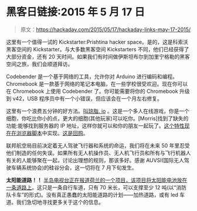 # 黑客日链接:2015 年 5 月 17 日

> 原文：<https://hackaday.com/2015/05/17/hackaday-links-may-17-2015/>

这里有一个值得一试的 Kickstarter:Prishtina hacker space。是的，这是科索沃黑客空间的 Kickstarter。与大多数黑客空间 Kickstarters 不同，他们已经获得了大部分资金，还有 20 天时间。如果我们有时间做伊斯坦布尔到加里宁格勒的黑客空间之旅，我们会顺道拜访。

Codebender 是一个基于网络的工具，允许你对 Arduino 进行编码和编程。Chromebook 是一款基于网络的笔记本电脑，在一些学校很受欢迎。现在你可以在 Chromebook 上使用 Codebender 了。你可能需要将你的 Chromebook 升级到 v42，USB 程序员中有一个小错误，但应该会在一个月左右修复。

这里有一个浪费五分钟的好方法。[叫琼脂. io](http://agar.io/) 。这是一个多人在线游戏，你是一个细胞，你吃比你小的点，更大的细胞(其他玩家)可以吃你。[Morris]找到了缺失的功能:能够找到服务器的 IP 地址，这样你就可以和你的朋友一起玩了。[这个特性现在在浏览器脚本](http://agariomods.com/)中实现。[这是回购](https://github.com/electronoob/agarmods)。

联邦航空局目前决定着无人驾驶飞行器和系统的命运，我们将在未来 50 年里忍受他们制造的任何失误。如果所有无人机操作员、无人机飞行员和所有与飞行机器人有关的人能够聚在一起，讨论出理想的规则，那该多好。感谢 AUVSI(国际无人驾驶车辆系统协会)的硅谷分会，这一切将在 7 月下旬发生。

**太阳能道路！！** [半岛电视台正在报道荷兰的一个项目，该项目将太阳能电池放在一条道路上](http://www.aljazeera.com/news/2015/05/150510092535171.html)。这只是一条自行车道，只有 70 米长，可以支撑至少 12 吨(以“消防队卡车”的形式)。没有真正愚蠢的太阳能道路的计划——加热道路，或有 led 车道。我们急切地寻找更多关于这个的信息。